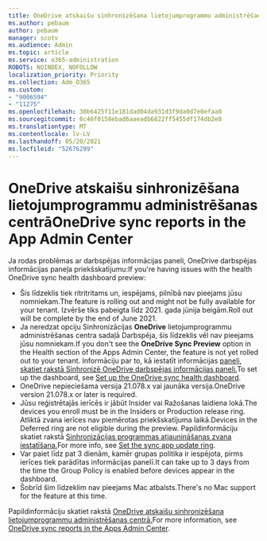 ```yaml
---
title: OneDrive atskaišu sinhronizēšana lietojumprogrammu administrēšanas centrā
ms.author: pebaum
author: pebaum
manager: scotv
ms.audience: Admin
ms.topic: article
ms.service: o365-administration
ROBOTS: NOINDEX, NOFOLLOW
localization_priority: Priority
ms.collection: Adm_O365
ms.custom:
- "9006594"
- "11275"
ms.openlocfilehash: 30b6425f11e181dad04da931d3f9da0d7e0efaa0
ms.sourcegitcommit: 6c46f0158ebad6aaeadb6822ff5455df174db2e8
ms.translationtype: MT
ms.contentlocale: lv-LV
ms.lasthandoff: 05/20/2021
ms.locfileid: "52676299"
---
```

# <a name="onedrive-sync-reports-in-the-app-admin-center"></a><span data-ttu-id="e24cb-102">OneDrive atskaišu sinhronizēšana lietojumprogrammu administrēšanas centrā</span><span class="sxs-lookup"><span data-stu-id="e24cb-102">OneDrive sync reports in the App Admin Center</span></span>

<span data-ttu-id="e24cb-103">Ja rodas problēmas ar darbspējas informācijas paneli, OneDrive darbspējas informācijas paneļa priekšskatījumu:</span><span class="sxs-lookup"><span data-stu-id="e24cb-103">If you're having issues with the health OneDrive sync health dashboard preview:</span></span>

- <span data-ttu-id="e24cb-104">Šis līdzeklis tiek ritritritams un, iespējams, pilnībā nav pieejams jūsu nomniekam.</span><span class="sxs-lookup"><span data-stu-id="e24cb-104">The feature is rolling out and might not be fully available for your tenant.</span></span> <span data-ttu-id="e24cb-105">Izvērše tiks pabeigta līdz 2021. gada jūnija beigām.</span><span class="sxs-lookup"><span data-stu-id="e24cb-105">Roll out will be complete by the end of June 2021.</span></span>
- <span data-ttu-id="e24cb-106">Ja neredzat opciju Sinhronizācijas **OneDrive** lietojumprogrammu administrēšanas centra sadaļā Darbspēja, šis līdzeklis vēl nav pieejams jūsu nomniekam.</span><span class="sxs-lookup"><span data-stu-id="e24cb-106">If you don't see the **OneDrive Sync Preview** option in the Health section of the Apps Admin Center, the feature is not yet rolled out to your tenant.</span></span> <span data-ttu-id="e24cb-107">Informāciju par to, kā iestatīt informācijas [paneli, skatiet rakstā Sinhronizē OneDrive darbspējas informācijas paneli.](/OneDrive/sync-health#set-up-the-onedrive-sync-health-dashboard)</span><span class="sxs-lookup"><span data-stu-id="e24cb-107">To set up the dashboard, see [Set up the OneDrive sync health dashboard](/OneDrive/sync-health#set-up-the-onedrive-sync-health-dashboard).</span></span>
- <span data-ttu-id="e24cb-108">OneDrive nepieciešama versija 21.078.x vai jaunāka versija.</span><span class="sxs-lookup"><span data-stu-id="e24cb-108">OneDrive version 21.078.x or later is required.</span></span>
- <span data-ttu-id="e24cb-109">Jūsu reģistrētajās ierīcēs ir jābūt Insider vai Ražošanas laidiena lokā.</span><span class="sxs-lookup"><span data-stu-id="e24cb-109">The devices you enroll must be in the Insiders or Production release ring.</span></span> <span data-ttu-id="e24cb-110">Atliktā zvana ierīces nav piemērotas priekšskatījuma laikā.</span><span class="sxs-lookup"><span data-stu-id="e24cb-110">Devices in the Deferred ring are not eligible during the preview.</span></span> <span data-ttu-id="e24cb-111">Papildinformāciju skatiet rakstā [Sinhronizācijas programmas atjaunināšanas zvana iestatīšana.](/OneDrive/use-group-policy#set-the-sync-app-update-ring)</span><span class="sxs-lookup"><span data-stu-id="e24cb-111">For more info, see [Set the sync app update ring](/OneDrive/use-group-policy#set-the-sync-app-update-ring).</span></span>
- <span data-ttu-id="e24cb-112">Var paiet līdz pat 3 dienām, kamēr grupas politika ir iespējota, pirms ierīces tiek parādītas informācijas panelī.</span><span class="sxs-lookup"><span data-stu-id="e24cb-112">It can take up to 3 days from the time the Group Policy is enabled before devices appear in the dashboard.</span></span>
- <span data-ttu-id="e24cb-113">Šobrīd šim līdzeklim nav pieejams Mac atbalsts.</span><span class="sxs-lookup"><span data-stu-id="e24cb-113">There's no Mac support for the feature at this time.</span></span>

<span data-ttu-id="e24cb-114">Papildinformāciju skatiet rakstā [OneDrive atskaišu sinhronizēšana lietojumprogrammu administrēšanas centrā.](/OneDrive/sync-health)</span><span class="sxs-lookup"><span data-stu-id="e24cb-114">For more information, see [OneDrive sync reports in the Apps Admin Center](/OneDrive/sync-health).</span></span>